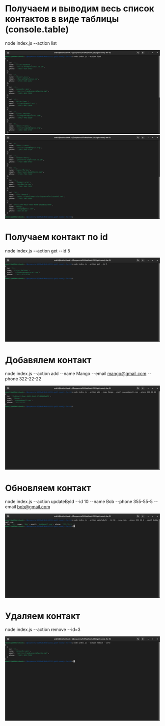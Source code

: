 # Получаем и выводим весь список контактов в виде таблицы (console.table)

node index.js --action list

<img src="./screenshot/list1.png" alt="list1" with="400" />
<img src="./screenshot/list2.png" alt="list2" with="400" />

# Получаем контакт по id

node index.js --action get --id 5

<img src="./screenshot/get.png" alt="list1" with="400" />

# Добавялем контакт

node index.js --action add --name Mango --email mango@gmail.com --phone 322-22-22

<img src="./screenshot/add.png" alt="list1" with="400" />

# Обновляем контакт

node index.js --action updateById --id 10 --name Bob --phone 355-55-5 --email bob@gmail.com

<img src="./screenshot/updateById.png" alt="list1" with="400" />

# Удаляем контакт

node index.js --action remove --id=3

<img src="./screenshot/remove.png" alt="list1" with="400" />
